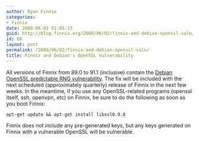 ```yaml
---
author: Ryan Finnie
categories:
- Finnix
date: 2008-06-02 01:05:13
guid: http://blog.finnix.org/2008/06/02/finnix-and-debian-openssl-vuln/
id: 68
layout: post
permalink: /2008/06/02/finnix-and-debian-openssl-vuln/
title: Finnix and Debian's OpenSSL Vulnerability
---
```

All versions of Finnix from 89.0 to 91.1 (inclusive) contain the [Debian OpenSSL predictable RNG vulnerability](http://lists.debian.org/debian-security-announce/2008/msg00152.html). The fix will be included with the next scheduled (approximately quarterly) release of Finnix in the next few weeks. In the meantime, if you use any OpenSSL-related programs (openssl itself, ssh, openvpn, etc) on Finnix, be sure to do the following as soon as you boot Finnix:

`apt-get update && apt-get install libssl0.9.8`

Finnix does not include any pre-generated keys, but any keys generated on Finnix with a vulnerable OpenSSL will be vulnerable.
